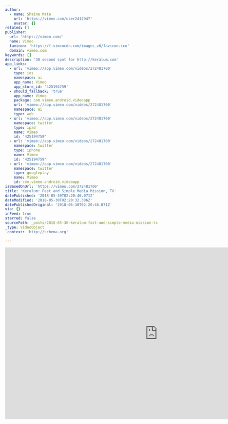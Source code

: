 ```yaml
---
author:
  - name: Shaine Mata
    url: 'https://vimeo.com/user2412947'
    avatar: {}
related: []
publisher:
  url: 'https://vimeo.com/'
  name: Vimeo
  favicon: 'https://f.vimeocdn.com/images_v6/favicon.ico'
  domain: vimeo.com
keywords: []
description: '30 second spot for http://keralum.com'
app_links:
  - url: 'vimeo://app.vimeo.com/videos/272481700'
    type: ios
    namespace: ai
    app_name: Vimeo
    app_store_id: '425194759'
  - should_fallback: 'true'
    app_name: Vimeo
    package: com.vimeo.android.videoapp
    url: 'vimeo://app.vimeo.com/videos/272481700'
    namespace: ai
    type: web
  - url: 'vimeo://app.vimeo.com/videos/272481700'
    namespace: twitter
    type: ipad
    name: Vimeo
    id: '425194759'
  - url: 'vimeo://app.vimeo.com/videos/272481700'
    namespace: twitter
    type: iphone
    name: Vimeo
    id: '425194759'
  - url: 'vimeo://app.vimeo.com/videos/272481700'
    namespace: twitter
    type: googleplay
    name: Vimeo
    id: com.vimeo.android.videoapp
isBasedOnUrl: 'https://vimeo.com/272481700'
title: 'Keralum: Fast and Simple Media Mission, TX'
datePublished: '2018-05-30T02:20:46.071Z'
dateModified: '2018-05-30T02:20:32.306Z'
datePublishedOriginal: '2018-05-30T02:20:46.071Z'
via: {}
inFeed: true
starred: false
sourcePath: _posts/2018-05-30-keralum-fast-and-simple-media-mission-tx.md
_type: VideoObject
_context: 'http://schema.org'

---
```

<iframe src="https://cdn.embedly.com/widgets/media.html?src=https%3A%2F%2Fplayer.vimeo.com%2Fvideo%2F272481700%3Fapp_id%3D122963&amp;dntp=1&amp;url=https%3A%2F%2Fvimeo.com%2F272481700&amp;image=https%3A%2F%2Fi.vimeocdn.com%2Fvideo%2F704045503_1280.jpg&amp;key=a715cf41cc93453ca338d350cd26f87b&amp;type=text%2Fhtml&amp;schema=vimeo" width="1000" height="563" scrolling="no" frameborder="0" allowfullscreen="" style=""></iframe>
